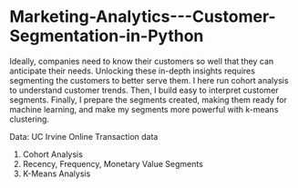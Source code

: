 # Marketing-Analytics---Customer-Segmentation-in-Python

Ideally, companies need to know their customers so well that they can anticipate their needs. Unlocking these in-depth insights requires segmenting the customers to better serve them. I here run cohort analysis to understand customer trends. Then, I build easy to interpret customer segments. Finally, I prepare the segments created, making them ready for machine learning, and make my segments more powerful with k-means clustering.

Data: UC Irvine Online Transaction data
1. Cohort Analysis
2. Recency, Frequency, Monetary Value Segments
3. K-Means Analysis
